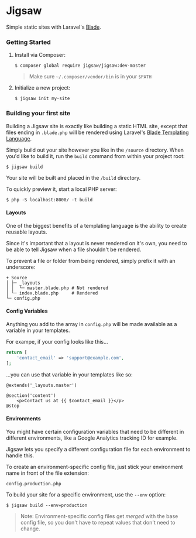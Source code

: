# Jigsaw

Simple static sites with Laravel's [Blade](http://laravel.com/docs/5.0/templates).

### Getting Started

1. Install via Composer:

    `$ composer global require jigsaw/jigsaw:dev-master`

    > Make sure `~/.composer/vendor/bin` is in your `$PATH`

2. Initialize a new project:

    `$ jigsaw init my-site`

### Building your first site

Building a Jigsaw site is exactly like building a static HTML site, except that files ending in `.blade.php` will be rendered using Laravel's [Blade Templating Language](http://laravel.com/docs/5.0/templates).

Simply build out your site however you like in the `/source` directory. When you'd like to build it, run the `build` command from within your project root:

`$ jigsaw build`

Your site will be built and placed in the `/build` directory.

To quickly preview it, start a local PHP server:

`$ php -S localhost:8000/ -t build`

#### Layouts

One of the biggest benefits of a templating language is the ability to create reusable layouts.

Since it's important that a layout is never rendered on it's own, you need to be able to tell Jigsaw when a file shouldn't be rendered.

To prevent a file or folder from being rendered, simply prefix it with an underscore:

```
+ Source
│ ├─ _layouts
│ │  └─ master.blade.php # Not rendered
│ └─ index.blade.php     # Rendered
└─ config.php
```

#### Config Variables

Anything you add to the array in `config.php` will be made available as a variable in your templates.

For exampe, if your config looks like this...

```php
return [
    'contact_email' => 'support@example.com',
];
```

...you can use that variable in your templates like so:

```
@extends('_layouts.master')

@section('content')
    <p>Contact us at {{ $contact_email }}</p>
@stop
```

#### Environments

You might have certain configuration variables that need to be different in different environments, like a Google Analytics tracking ID for example.

Jigsaw lets you specify a different configuration file for each environment to handle this.

To create an environment-specific config file, just stick your environment name in front of the file extension:

`config.production.php`

To build your site for a specific environment, use the `--env` option:

`$ jigsaw build --env=production`

> Note: Environment-specific config files get _merged_ with the base config file, so you don't have to repeat values that don't need to change.
